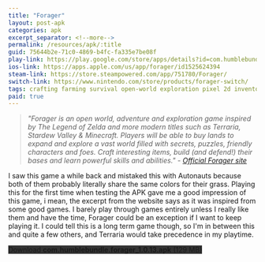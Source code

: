 ```yaml
---
title: "Forager"
layout: post-apk
categories: apk
excerpt_separator: <!--more-->
permalink: /resources/apk/:title
guid: 75644b2e-71c0-4869-b4fc-fa335e7be08f
play-link: https://play.google.com/store/apps/details?id=com.humblebundle.forager
ios-link: https://apps.apple.com/us/app/forager/id1525624394
steam-link: https://store.steampowered.com/app/751780/Forager/
switch-link: https://www.nintendo.com/store/products/forager-switch/
tags: crafting farming survival open-world exploration pixel 2d inventory clicker resource resource-management
paid: true
---
```


> _"Forager is an open world, adventure and exploration game inspired by The Legend of Zelda and more modern titles such as Terraria, Stardew Valley & Minecraft. Players will be able to buy lands to expand and explore a vast world filled with secrets, puzzles, friendly characters and foes. Craft interesting items, build (and defend!) their bases and learn powerful skills and abilities." - <a href="https://hopfrogsa.net/forager" target="_blank">Official Forager site</a>_

I saw this game a while back and mistaked this with Autonauts because both of them probably literally share the same colors for their grass. <!--more--> Playing this for the first time when testing the APK gave me a good impression of this game, i mean, the excerpt from the website says as it was inspired from some good games. I barely play through games entirely unless I really like them and have the time, Forager could be an exception if I want to keep playing it. I could tell this is a long term game though, so I'm in between this and quite a few others, and Terraria would take precedence in my playtime. 

<div class="text-center">
    <a class="btn btn-dark btn-block w-100" onclick='apk("com.humblebundle.forager_1.0.13.apk")' style="text-decoration: none; background-color: #333;"> Download <b>com.humblebundle.forager_1.0.13.apk</b> (129 MB)</a>
</div>

